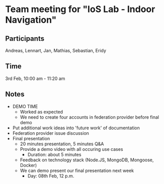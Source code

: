 # Team meeting for "IoS Lab - Indoor Navigation"

## Participants
Andreas, Lennart, Jan, Mathias, Sebastian, Eridy

## Time
3rd Feb, 10:00 am - 11:20 am

## Notes
* DEMO TIME
  * Worked as expected
  * We need to create four accounts in federation provider before final demo
* Put additional work ideas into 'future work' of documentation
* Federation provider issue discussion
* Final presentation
  * 20 minutes presentation, 5 minutes Q&A
  * Provide a demo video with all occuring use cases
    * Duration: about 5 minutes
  * Feedback on technology stack (Node.JS, MongoDB, Mongoose, Docker)
  * We can demo present our final presentation next week
    * Day: 08th Feb, 12 p.m.